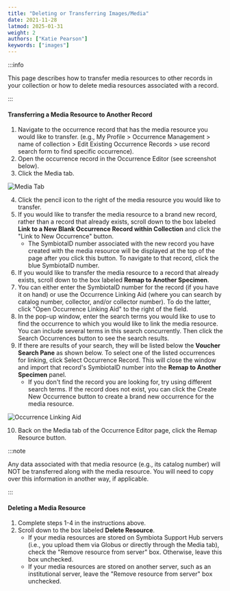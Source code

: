 ```yaml
---
title: "Deleting or Transferring Images/Media"
date: 2021-11-28
latmod: 2025-01-31
weight: 2
authors: ["Katie Pearson"]
keywords: ["images"]
---
```


:::info

This page describes how to transfer media resources to other records in your collection or how to delete media resources associated with a record.

:::

#### Transferring a Media Resource to Another Record
1. Navigate to the occurrence record that has the media resource you would like to transfer. (e.g., My Profile > Occurrence Management > name of collection > Edit Existing Occurrence Records > use record search form to find specific occurrence).
2. Open the occurrence record in the Occurrence Editor (see screenshot below).
3. Click the Media tab.

![Media Tab](/img/mediatab.jpg)

4. Click the pencil icon to the right of the media resource you would like to transfer.
5. If you would like to transfer the media resource to a brand new record, rather than a record that already exists, scroll down to the box labeled **Link to a New Blank Occurrence Record within Collection** and click the "Link to New Occurrence" button.
    * The SymbiotaID number associated with the new record you have created with the media resource will be displayed at the top of the page after you click this button. To navigate to that record, click the blue SymbiotaID number.
6. If you would like to transfer the media resource to a record that already exists, scroll down to the box labeled **Remap to Another Specimen**.
7. You can either enter the SymbiotaID number for the record (if you have it on hand) or use the Occurrence Linking Aid (where you can search by catalog number, collector, and/or collector number). To do the latter, click "Open Occurrence Linking Aid" to the right of the field.
8. In the pop-up window, enter the search terms you would like to use to find the occurrence to which you would like to link the media resource. You can include several terms in this search concurrently. Then click the Search Occurrences button to see the search results.
9. If there are results of your search, they will be listed below the **Voucher Search Pane** as shown below. To select one of the listed occurrences for linking, click Select Occurrence Record. This will close the window and import that record's SymbiotaID number into the **Remap to Another Specimen** panel.
    * If you don't find the record you are looking for, try using different search terms. If the record does not exist, you can click the Create New Occurrence button to create a brand new occurrence for the media resource.

![Occurrence Linking Aid](/img/occlinkingaid.PNG)

10. Back on the Media tab of the Occurrence Editor page, click the Remap Resource button.

:::note

Any data associated with that media resource (e.g., its catalog number) will NOT be transferred along with the media resource. You will need to copy over this information in another way, if applicable.

:::

#### Deleting a Media Resource

1. Complete steps 1-4 in the instructions above.
2. Scroll down to the box labeled **Delete Resource**.
    * If your media resources are stored on Symbiota Support Hub servers (i.e., you upload them via Globus or directly through the Media tab), check the "Remove resource from server" box. Otherwise, leave this box unchecked.
    * If your media resources are stored on another server, such as an institutional server, leave the "Remove resource from server" box unchecked.
